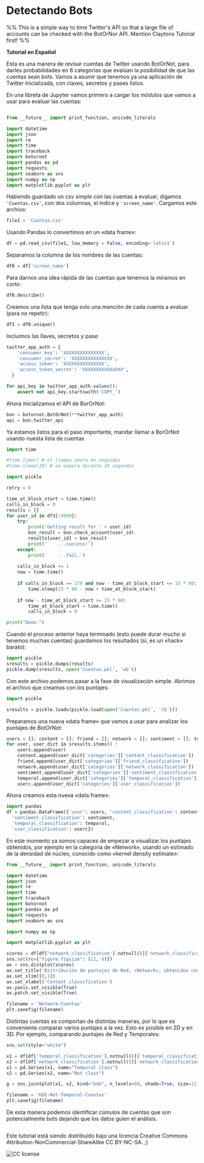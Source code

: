 # Detectando Bots
%% This is a simple way to time Twitter's API so that a large file of accounts can be checked with the BotOrNor API.
Mention Claytons Tutorial first!
%% 

__Tutorial en Español__

Esta es una manera de revisar cuentas de Twitter usando BotOrNot, para darles probabilidades en 6 categorías que evalúan la posibilidad de que las cuentas sean bots. Vamos a asumir que tenemos ya una aplicación de Twitter inicializada, con claves, secretos y pases listos.

En una libreta de Jupyter vamos primero a cargar los módulos que vamos a usar para evaluar las cuentas:

```python

from __future__ import print_function, unicode_literals

import datetime
import json
import re
import time
import traceback
import botornot
import pandas as pd
import requests
import seaborn as sns
import numpy as np
import matplotlib.pyplot as plt
```

Habiendo guardado un csv simple con las cuentas a evaluar, digamos ``` 'Cuentas.csv' ```, con dos columnas, el índice y ```'screen_name'```. Cargamos este archivo:

```python
file1 = 'Cuentas.csv'
```

Usando Pandas lo convertimos en un «data frame»:

```python
df = pd.read_csv(file1, low_memory = False, encoding='latin1')
```

Separamos la columna de los nombres de las cuentas:
```python
df0 = df['screen_name']
```

Para darnos una idea rápida de las cuentas que tenemos la miramos en corto:

```python
df0.describe()
```

Creamos una lista que tenga solo una mención de cada cuenta a evaluar (para no repetir):
```python
df3 = df0.unique()
```

Incluimos las llaves, secretos y pase:

```python
twitter_app_auth = {
    'consumer_key': 'XXXXXXXXXXXXXXX',
    'consumer_secret': 'XXXXXXXXXXXXXXX',
    'access_token': 'XXXXXXXXXXXXXXX',
    'access_token_secret': 'XXXXXXXXXXXXXXX',
  }

for api_key in twitter_app_auth.values(): 
    assert not api_key.startswith('COPY_')
```

Ahora inicializamos el API de BorOrNot:

```python
bon = botornot.BotOrNot(**twitter_app_auth)
api = bon.twitter_api
```

Ya estamos listos para el paso importante, mandar llamar a BorOrNot usando nuesta lista de cuentas

```python
import time 

#time.time() # el tiempo ahora en segundos
#time.sleep(10) # se espera durante 10 segundos

import pickle

retry = 0

time_at_block_start = time.time()
calls_in_block = 0
results = {}    
for user_id in df3[:4999]:
    try:
        print('Getting result for ' + user_id)
        bon_result = bon.check_account(user_id)
        results[user_id] = bon_result
        print('    ...success!')
    except:
        print('    ...fail.')
        
    calls_in_block += 1
    now = time.time()
        
    if calls_in_block == 179 and now - time_at_block_start <= 15 * 60:
        time.sleep(15 * 60 - now + time_at_block_start)
        
    if now - time_at_block_start >= 15 * 60:
        time_at_block_start = time.time()
        calls_in_block = 0

print("Done.")
```

Cuando el proceso anterior haya terminado (esto puede durar mucho si tenemos muchas cuentas) guardamos los resultados (sí, es un «hack» barato):

```python
import pickle
sresults = pickle.dumps(results)    
pickle.dump(sresults, open('Cuentas.pkl', 'wb')) 
```

Con este archivo podemos pasar a la fase de visualización simple. Abrimos el archivo que creamos con los puntajes:

```python
import pickle

sresults = pickle.loads(pickle.load(open('Cuentas.pkl', 'rb')))
```

Preparamos una nueva «data frame» que vamos a usar para analizar los puntajes de _BotOrNot_:

```python
users = []; content = []; friend = []; network = []; sentiment = []; temporal = []; userc = []
for user, user_dict in sresults.items() :
    users.append(user)
    content.append(user_dict['categories']['content_classification'])
    friend.append(user_dict['categories']['friend_classification'])
    network.append(user_dict['categories']['network_classification'])
    sentiment.append(user_dict['categories']['sentiment_classification'])
    temporal.append(user_dict['categories']['temporal_classification'])
    userc.append(user_dict['categories']['user_classification'])
```

Ahora creamos esta nueva «data frame»:

```python
import pandas
df = pandas.DataFrame({'user': users, 'content_classification': content, 'friend_classification': friend, 'network_classification': network,
  'sentiment_classification': sentiment,
  'temporal_classification': temporal,
  'user_classification': userc})
```

En este momento ya somos capaces de empezar a visualizar los puntajes obtenidos, por ejemplo en la categoría de «Network», usando un estimado de la densidad de núcleo, conocido como «kernel density estimate»:

```python
from __future__ import print_function, unicode_literals

import datetime
import json
import re
import time
import traceback
import botornot
import pandas as pd
import requests
import seaborn as sns

import numpy as np

import matplotlib.pyplot as plt

scores = df[df['network_classification'].notnull()]['network_classification']
sns.set(rc={"figure.figsize": (12, 6)})
ax = sns.distplot(scores)
ax.set_title('Distribución de puntajes de Red, «Network», obtenidos con BotOrNot en Cuentas.csv')
ax.set_xlim([0,1])
ax.set_xlabel('Content classification')
ax.yaxis.set_visible(True)
ax.patch.set_visible(True)

filename = 'Network-Cuentas'
plt.savefig(filename)
```

Distintas cuentas se comportan de distintas maneras, por lo que es conveniente comparar varios puntajes a la vez. Esto es posible en 2D y en 3D. Por ejemplo, comparando puntajes de Red y Temporales:

```python
sns.set(style="white")

x1 = df[df['temporal_classification'].notnull()]['temporal_classification']
x2 = df[df['network_classification'].notnull()]['network_classification']
x1 = pd.Series(x1, name="Temporal class")
x2 = pd.Series(x2, name="Net class")

g = sns.jointplot(x1, x2, kind="kde", n_levels=60, shade=True, size=12, space=0)

filename = 'KDE-Net-Temporal-Cuentas'
plt.savefig(filename)
```
De esta manera podemos identificar cúmulos de cuentas que son potencialmente bots dejando que los datos guíen el análisis. 

```python

```









Este tutorial está siendo distribuido bajo una licencia Creative Commons Attribution-NonCommercial-ShareAlike 
CC BY-NC-SA. ;)

![CC license](https://github.com/psuarezserrato/botornot-4-large-csvs/blob/master/CC-bon.png)
